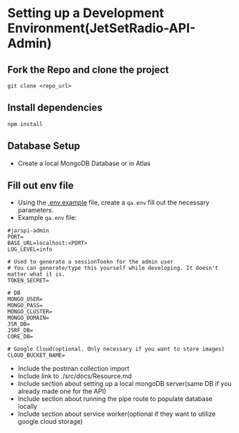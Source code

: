 # Setting up a Development Environment(JetSetRadio-API-Admin)

## Fork the Repo and clone the project
`git clone <repo_url>`

## Install dependencies
`npm install`

## Database Setup
 - Create a local MongoDB Database or in Atlas

## Fill out env file
 - Using the [.env.example](../../.env.example) file, create a `qa.env` fill out the necessary parameters.
 - Example `qa.env` file:
```
#jarspi-admin
PORT=
BASE_URL=localhost:<PORT>
LOG_LEVEL=info

# Used to generate a sessionToekn for the admin user
# You can generate/type this yourself while developing. It doesn't matter what it is.
TOKEN_SECRET=

# DB
MONGO_USER=
MONGO_PASS=
MONGO_CLUSTER=
MONGO_DOMAIN=
JSR_DB=
JSRF_DB=
CORE_DB=

# Google Cloud(optional. Only necessary if you want to store images)
CLOUD_BUCKET_NAME=
```

 - Include the postman collection import
 - Include link to ./src/docs/Resource.md
 - Include section about setting up a local mongoDB server(same DB if you already made one for the API)
 - Include section about running the pipe route to populate database locally
 - Include section about service worker(optional if they want to utilize google cloud storage)
